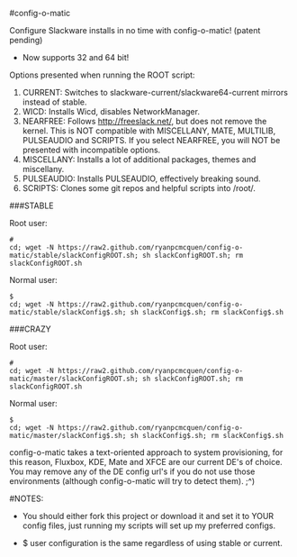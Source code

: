 #config-o-matic

Configure Slackware installs in no time with config-o-matic! (patent pending)

- Now supports 32 and 64 bit!


Options presented when running the ROOT script:


1. CURRENT: Switches to slackware-current/slackware64-current mirrors instead of stable.
2. WICD: Installs Wicd, disables NetworkManager.
3. NEARFREE: Follows http://freeslack.net/, but does not remove the kernel. This is NOT compatible with MISCELLANY, MATE, MULTILIB, PULSEAUDIO and SCRIPTS. If you select NEARFREE, you will NOT be presented with incompatible options.
4. MISCELLANY: Installs a lot of additional packages, themes and miscellany.
5. PULSEAUDIO: Installs PULSEAUDIO, effectively breaking sound.
6. SCRIPTS: Clones some git repos and helpful scripts into /root/.


###STABLE


Root user:

    #
    cd; wget -N https://raw2.github.com/ryanpcmcquen/config-o-matic/stable/slackConfigROOT.sh; sh slackConfigROOT.sh; rm slackConfigROOT.sh

Normal user:

    $
    cd; wget -N https://raw2.github.com/ryanpcmcquen/config-o-matic/stable/slackConfig$.sh; sh slackConfig$.sh; rm slackConfig$.sh


###CRAZY


Root user:

    #
    cd; wget -N https://raw2.github.com/ryanpcmcquen/config-o-matic/master/slackConfigROOT.sh; sh slackConfigROOT.sh; rm slackConfigROOT.sh

Normal user:

    $
    cd; wget -N https://raw2.github.com/ryanpcmcquen/config-o-matic/master/slackConfig$.sh; sh slackConfig$.sh; rm slackConfig$.sh


config-o-matic takes a text-oriented approach to system provisioning, for this reason, Fluxbox, KDE, Mate and XFCE are our current DE's of choice. You may remove any of the DE config url's if you do not use those environments (although config-o-matic will try to detect them).  ;^)

#NOTES:
 - You should either fork this project or download it and set it to YOUR config files, just running my scripts will set up my preferred configs.

 - $ user configuration is the same regardless of using stable or current.

